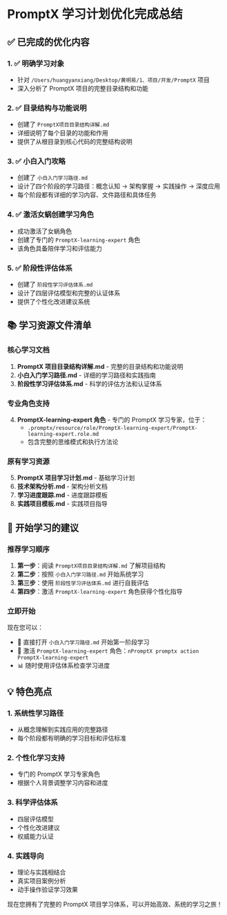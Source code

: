 # PromptX 学习计划优化完成总结

## ✅ 已完成的优化内容

### 1. ✅ 明确学习对象

- 针对 `/Users/huangyanxiang/Desktop/黄明易/1、项目/开发/PromptX` 项目
- 深入分析了 PromptX 项目的完整目录结构和功能

### 2. ✅ 目录结构与功能说明

- 创建了 `PromptX项目目录结构详解.md`
- 详细说明了每个目录的功能和作用
- 提供了从根目录到核心代码的完整结构说明

### 3. ✅ 小白入门攻略

- 创建了 `小白入门学习路径.md`
- 设计了四个阶段的学习路径：概念认知 → 架构掌握 → 实践操作 → 深度应用
- 每个阶段都有详细的学习内容、文件路径和具体任务

### 4. ✅ 激活女蜗创建学习角色

- 成功激活了女蜗角色
- 创建了专门的 `PromptX-learning-expert` 角色
- 该角色具备陪伴学习和评估能力

### 5. ✅ 阶段性评估体系

- 创建了 `阶段性学习评估体系.md`
- 设计了四层评估模型和完整的认证体系
- 提供了个性化改进建议系统

## 📚 学习资源文件清单

### 核心学习文档

1. **PromptX 项目目录结构详解.md** - 完整的目录结构和功能说明
2. **小白入门学习路径.md** - 详细的学习路径和实践指南
3. **阶段性学习评估体系.md** - 科学的评估方法和认证体系

### 专业角色支持

4. **PromptX-learning-expert 角色** - 专门的 PromptX 学习专家，位于：
   - `.promptx/resource/role/PromptX-learning-expert/PromptX-learning-expert.role.md`
   - 包含完整的思维模式和执行方法论

### 原有学习资源

5. **PromptX 项目学习计划.md** - 基础学习计划
6. **技术架构分析.md** - 架构分析文档
7. **学习进度跟踪.md** - 进度跟踪模板
8. **实践项目模板.md** - 实践项目指导

## 🚀 开始学习的建议

### 推荐学习顺序

1. **第一步**：阅读 `PromptX项目目录结构详解.md` 了解项目结构
2. **第二步**：按照 `小白入门学习路径.md` 开始系统学习
3. **第三步**：使用 `阶段性学习评估体系.md` 进行自我评估
4. **第四步**：激活 `PromptX-learning-expert` 角色获得个性化指导

### 立即开始

现在您可以：

- 📖 直接打开 `小白入门学习路径.md` 开始第一阶段学习
- 🎯 激活 `PromptX-learning-expert` 角色：`nPromptX promptx action PromptX-learning-expert`
- 📊 随时使用评估体系检查学习进度

## 💡 特色亮点

### 1. 系统性学习路径

- 从概念理解到实践应用的完整路径
- 每个阶段都有明确的学习目标和评估标准

### 2. 个性化学习支持

- 专门的 PromptX 学习专家角色
- 根据个人背景调整学习内容和进度

### 3. 科学评估体系

- 四层评估模型
- 个性化改进建议
- 权威能力认证

### 4. 实践导向

- 理论与实践相结合
- 真实项目案例分析
- 动手操作验证学习效果

现在您拥有了完整的 PromptX 项目学习体系，可以开始高效、系统的学习之旅！

